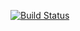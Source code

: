 [![Build Status](https://travis-ci.org/QuokkaLight/rkduck.svg?branch=master)](https://travis-ci.org/QuokkaLight/rkduck)